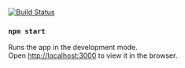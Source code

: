 [![Build Status](https://travis-ci.com/JonasNicoletti/task-board.svg?branch=master)](https://travis-ci.com/JonasNicoletti/task-board)


### `npm start`

Runs the app in the development mode.<br />
Open [http://localhost:3000](http://localhost:3000) to view it in the browser.

